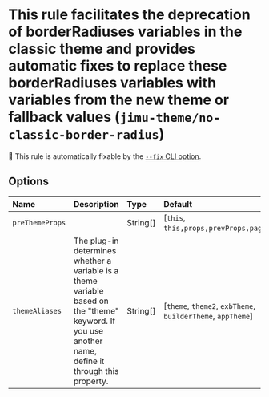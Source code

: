 # This rule facilitates the deprecation of borderRadiuses variables in the classic theme and provides automatic fixes to replace these borderRadiuses variables with variables from the new theme or fallback values (`jimu-theme/no-classic-border-radius`)

🔧 This rule is automatically fixable by the [`--fix` CLI option](https://eslint.org/docs/latest/user-guide/command-line-interface#--fix).

<!-- end auto-generated rule header -->

## Options

<!-- begin auto-generated rule options list -->

| Name            | Description                                                                                                                                           | Type     | Default                                                     |
| :-------------- | :---------------------------------------------------------------------------------------------------------------------------------------------------- | :------- | :---------------------------------------------------------- |
| `preThemeProps` |                                                                                                                                                       | String[] | [`this`, `this,props,prevProps,pageContext`]                |
| `themeAliases`  | The plug-in determines whether a variable is a theme variable based on the "theme" keyword. If you use another name, define it through this property. | String[] | [`theme`, `theme2`, `exbTheme`, `builderTheme`, `appTheme`] |

<!-- end auto-generated rule options list -->
